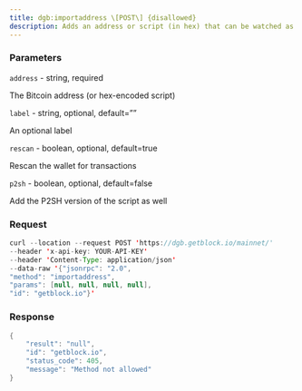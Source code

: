 ```yaml
---
title: dgb:importaddress \[POST\] {disallowed}
description: Adds an address or script (in hex) that can be watched as if it were inyour wallet but cannot be used to spend. Requires a new wallet backup.Note This call can take over an hour to complete if rescan is true,during that time, other rpc calls may report that the imported addressexists but related transactions are still missing, leading totemporarily incorrect/bogus balances and unspent outputs until rescancompletes.If you have the full public key, you should call importpubkey instead ofthis.Hint use importmulti to import more than one address.Note If you import a non-standard raw script in hex form, outputssending to it will be treated as change, and not show up in many RPCs.Note Use “getwalletinfo” to query the scanning progress.
---
```


### Parameters


`address` - string, required

The Bitcoin address (or hex-encoded script)

`label` - string, optional, default=””

An optional label

`rescan` - boolean, optional, default=true

Rescan the wallet for transactions

`p2sh` - boolean, optional, default=false

Add the P2SH version of the script as well

### Request

``` java
curl --location --request POST 'https://dgb.getblock.io/mainnet/' 
--header 'x-api-key: YOUR-API-KEY' 
--header 'Content-Type: application/json' 
--data-raw '{"jsonrpc": "2.0",
"method": "importaddress",
"params": [null, null, null, null],
"id": "getblock.io"}'
```

###  Response

``` java
{
    "result": "null",
    "id": "getblock.io",
    "status_code": 405,
    "message": "Method not allowed"
}
```

